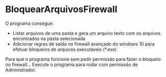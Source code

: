 # BloquearArquivosFirewall

O programa consegue:
 - Listar arquivos de uma pasta e gera um arquivo texto com os arquivos encontrados na pasta selecionada
 - Adicionar regras de saída no firewall avançado do windows 10 para efetuar bloqueios de arquivos executáveis (*.exe)

Para que o programa funcione sem pedir permissão para fazer o bloqueio no firewall... Execute o programa para rodar com permissão de Administrador.

